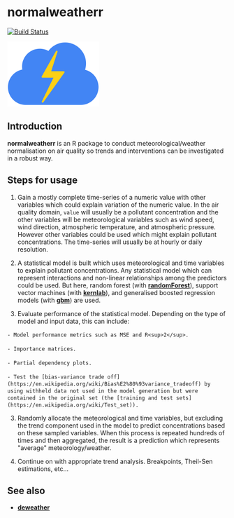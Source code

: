# **normalweatherr**

[![Build Status](https://travis-ci.org/skgrange/normalweatherr.svg?branch=master)](https://travis-ci.org/skgrange/normalweatherr)

![](inst/extdata/images/icon_small.png)

## Introduction

**normalweatherr** is an R package to conduct meteorological/weather normalisation on air quality so trends and interventions can be investigated in a robust way. 

## Steps for usage

  1. Gain a mostly complete time-series of a numeric value with other variables which could explain variation of the numeric value. In the air quality domain, `value` will usually be a pollutant concentration and the other variables will be meteorological variables such as wind speed, wind direction, atmospheric temperature, and atmospheric pressure. However other variables could be used which might explain pollutant concentrations. The time-series will usually be at hourly or daily resolution. 

  2. A statistical model is built which uses meteorological and time variables to explain pollutant concentrations. Any statistical model which can represent interactions and non-linear relationships among the predictors could be used. But here, random forest (with [**randomForest**](https://cran.r-project.org/web/packages/randomForest/index.html)), support vector machines (with [**kernlab**](https://cran.r-project.org/web/packages/kernlab/index.html)), and generalised boosted regression models (with [**gbm**](https://cran.r-project.org/web/packages/gbm/index.html)) are used. 
  
  3. Evaluate performance of the statistical model. Depending on the type of model and input data, this can include:
    
    - Model performance metrics such as MSE and R<sup>2</sup>. 
    
    - Importance matrices. 
    
    - Partial dependency plots. 
    
    - Test the [bias-variance trade off](https://en.wikipedia.org/wiki/Bias%E2%80%93variance_tradeoff) by using withheld data not used in the model generation but were contained in the original set (the [training and test sets](https://en.wikipedia.org/wiki/Test_set)). 
  
  3. Randomly allocate the meteorological and time variables, but excluding the trend component used in the model to predict concentrations based on these sampled variables. When this process is repeated hundreds of times and then aggregated, the result is a prediction which represents "average" meteorology/weather.
  
  4. Continue on with appropriate trend analysis. Breakpoints, Theil-Sen estimations, etc...

## See also

  - [**deweather**](https://github.com/davidcarslaw/deweather)

